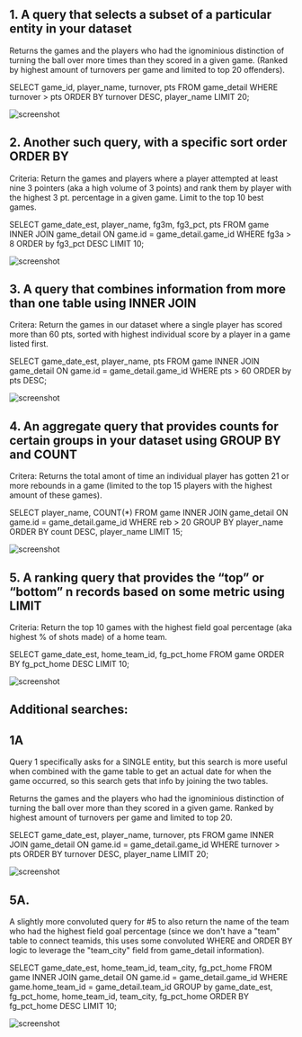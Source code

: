 ## 1. A query that selects a subset of a particular entity in your dataset

Returns the games and the players who had the ignominious distinction of turning the ball over more times than they scored in a given game. (Ranked by highest amount of turnovers per game and limited to top 20 offenders).

SELECT game_id, player_name, turnover, pts FROM game_detail WHERE turnover > pts ORDER BY turnover DESC, player_name LIMIT 20;

![screenshot](/screenshots/nba-query1.png)


## 2. Another such query, with a specific sort order ORDER BY

Criteria: Return the games and players where a player attempted at least nine 3 pointers (aka a high volume of 3 points) and rank them by player with the highest 3 pt. percentage in a given game. Limit to the top 10 best games. 

SELECT game_date_est, player_name, fg3m, fg3_pct, pts FROM game INNER JOIN game_detail ON game.id = game_detail.game_id WHERE fg3a > 8 ORDER by fg3_pct DESC LIMIT 10;

![screenshot](/screenshots/nba-query2.png)

## 3. A query that combines information from more than one table using INNER JOIN

Critera: Return the games in our dataset where a single player has scored more than 60 pts, sorted with highest individual score by a player in a game listed first.

SELECT game_date_est, player_name, pts FROM game INNER JOIN game_detail ON game.id = game_detail.game_id WHERE pts > 60 ORDER by pts DESC;

![screenshot](/screenshots/nba-query3.png)

## 4. An aggregate query that provides counts for certain groups in your dataset using GROUP BY and COUNT

Critera: Returns the total amont of time an individual player has gotten 21 or more rebounds in a game (limited to the top 15 players with the highest amount of these games).

SELECT player_name, COUNT(*) FROM game INNER JOIN game_detail ON game.id = game_detail.game_id WHERE reb > 20 GROUP BY player_name ORDER BY count DESC, player_name LIMIT 15;

![screenshot](/screenshots/nba-query4.png)

## 5. A ranking query that provides the “top” or “bottom” n records based on some metric using LIMIT

Criteria: Return the top 10 games with the highest field goal percentage (aka highest % of shots made) of a home team.

SELECT game_date_est, home_team_id, fg_pct_home FROM game ORDER BY fg_pct_home DESC LIMIT 10;

![screenshot](/screenshots/nba-query5.png)


## Additional searches:

## 1A

Query 1 specifically asks for a SINGLE entity, but this search is more useful when combined with the game table to get an actual date for when the game occurred, so this search gets that info by joining the two tables.

Returns the games and the players who had the ignominious distinction of turning the ball over more than they scored in a given game. Ranked by highest amount of turnovers per game and limited to top 20.

SELECT game_date_est, player_name, turnover, pts FROM game INNER JOIN game_detail ON game.id = game_detail.game_id WHERE turnover > pts ORDER BY turnover DESC, player_name LIMIT 20;

![screenshot](/screenshots/nba-query1A.png)


## 5A.

A slightly more convoluted query for #5 to also return the name of the team who had the highest field goal percentage (since we don't  have a "team" table to connect teamids, this uses some convoluted WHERE and ORDER BY logic to leverage the "team_city" field from game_detail information).

SELECT game_date_est, home_team_id, team_city, fg_pct_home FROM game INNER JOIN game_detail ON game.id = game_detail.game_id WHERE game.home_team_id = game_detail.team_id GROUP by game_date_est, fg_pct_home, home_team_id, team_city, fg_pct_home ORDER BY fg_pct_home DESC LIMIT 10;

![screenshot](/screenshots/nba-query5A.png)

